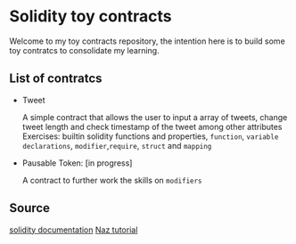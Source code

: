 # Solidity toy contracts 

Welcome to my toy contracts repository, the intention here is to build some toy contratcs to consolidate my learning. 

## List of contratcs

* Tweet

    A simple contract that allows the user to  input a array of tweets, change tweet length and check timestamp of the tweet among other attributes
   Exercises:  builtin solidity functions and properties, `function`, `variable declarations`, `modifier`,`require`, `struct` and `mapping`

* Pausable Token: [in progress]

   A contract to further work the skills on `modifiers`

 ## Source
 [solidity documentation](https://docs.soliditylang.org/en/v0.8.25/)
 [Naz tutorial](https://www.youtube.com/watch?v=AYpftDFiIgk)
